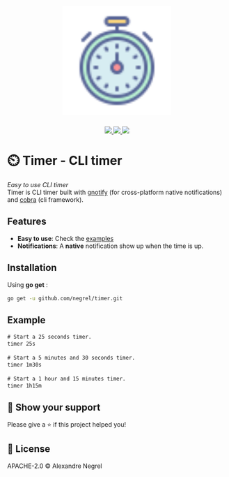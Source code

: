 <h1 align="center"><img height="250" src="https://raw.githubusercontent.com/negrel/timer/master/.github/timer.svg"></h1>

<p align="center">
	<a href="https://pkg.go.dev/github.com/negrel/timer">
		<img src="https://godoc.org/github.com/negrel/timer?status.svg">
	</a>
	<a href="https://goreportcard.com/badge/github.com/negrel/timer">
		<img src="https://goreportcard.com/badge/github.com/negrel/ringo">
	</a>
	<a href="https://github.com/negrel/timer/raw/master/LICENSE">
		<img src="https://img.shields.io/badge/license-APACHE-blue">
	</a>
</p>

# :timer_clock: Timer - CLI timer
*Easy to use CLI timer*   
Timer is CLI timer built with [gnotify](https://github.com/negrel/gnotify/) (for cross-platform native notifications) and
[cobra](https://github.com/spf13/cobra) (cli framework).

## Features

- **Easy to use**: Check the [examples](https://github.com/negrel/timer#example)
- **Notifications**: A **native** notification show up when the time is up.

## Installation

Using **go get** :

```bash
go get -u github.com/negrel/timer.git
```

## Example
```
# Start a 25 seconds timer.
timer 25s

# Start a 5 minutes and 30 seconds timer.
timer 1m30s

# Start a 1 hour and 15 minutes timer.
timer 1h15m
```

## :stars: Show your support

Please give a :star: if this project helped you!

## :scroll: License

APACHE-2.0 © Alexandre Negrel
